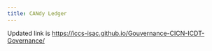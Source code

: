 ```yaml
---
title: CANdy Ledger
---
```


Updated link is https://iccs-isac.github.io/Gouvernance-CICN-ICDT-Governance/
